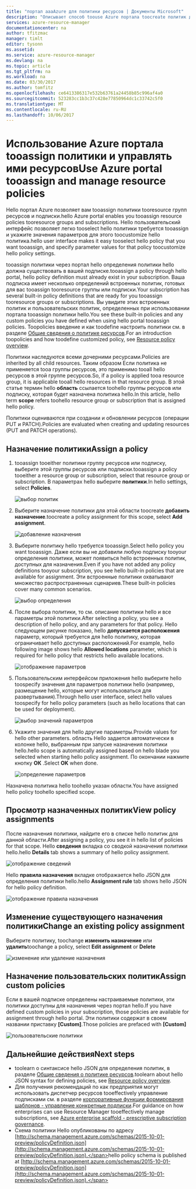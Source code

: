 ```yaml
---
title: "портал aaaAzure для политики ресурсов | Документы Microsoft"
description: "Описывает способ toouse Azure портала toocreate политик диспетчера ресурсов и управление ими. Политики могут применяться для групп hello подписка или ресурс."
services: azure-resource-manager
documentationcenter: na
author: tfitzmac
manager: timlt
editor: tysonn
ms.assetid: 
ms.service: azure-resource-manager
ms.devlang: na
ms.topic: article
ms.tgt_pltfrm: na
ms.workload: na
ms.date: 03/30/2017
ms.author: tomfitz
ms.openlocfilehash: ce6413386317e532b63761a24458b85c996af4a0
ms.sourcegitcommit: 523283cc1b3c37c428e77850964dc1c33742c5f0
ms.translationtype: MT
ms.contentlocale: ru-RU
ms.lasthandoff: 10/06/2017
---
```

# <a name="use-azure-portal-tooassign-and-manage-resource-policies"></a><span data-ttu-id="18cb7-104">Использование Azure портала tooassign политики и управлять ими ресурсов</span><span class="sxs-lookup"><span data-stu-id="18cb7-104">Use Azure portal tooassign and manage resource policies</span></span>
<span data-ttu-id="18cb7-105">Hello портал Azure позволяет вам tooassign политики tooresource групп ресурсов и подписки.</span><span class="sxs-lookup"><span data-stu-id="18cb7-105">hello Azure portal enables you tooassign resource policies tooresource groups and subscriptions.</span></span> <span data-ttu-id="18cb7-106">Hello пользовательский интерфейс позволяет легко tooselect hello политики требуется tooassign и укажите значения параметров для этого toocustomize hello политика.</span><span class="sxs-lookup"><span data-stu-id="18cb7-106">hello user interface makes it easy tooselect hello policy that you want tooassign, and specify parameter values for that policy toocustomize hello policy settings.</span></span> 

<span data-ttu-id="18cb7-107">tooassign политики через портал hello определения политики hello должна существовать в вашей подписке.</span><span class="sxs-lookup"><span data-stu-id="18cb7-107">tooassign a policy through hello portal, hello policy definition must already exist in your subscription.</span></span> <span data-ttu-id="18cb7-108">Ваша подписка имеет несколько определений встроенных политик, готовых для вас tooassign tooresource группы или подписки.</span><span class="sxs-lookup"><span data-stu-id="18cb7-108">Your subscription has several built-in policy definitions that are ready for you tooassign tooresource groups or subscriptions.</span></span> <span data-ttu-id="18cb7-109">Вы увидите этих встроенных политик и пользовательских политик, определенных при использовании портала tooassign политики hello.</span><span class="sxs-lookup"><span data-stu-id="18cb7-109">You see these built-in policies and any custom policies you have defined when using hello portal tooassign policies.</span></span> <span data-ttu-id="18cb7-110">Toopolicies введение и как toodefine настроить политики см. в разделе [Общие сведения о политике ресурсов](resource-manager-policy.md).</span><span class="sxs-lookup"><span data-stu-id="18cb7-110">For an introduction toopolicies and how toodefine customized policy, see [Resource policy overview](resource-manager-policy.md).</span></span>

<span data-ttu-id="18cb7-111">Политики наследуются всеми дочерними ресурсами.</span><span class="sxs-lookup"><span data-stu-id="18cb7-111">Policies are inherited by all child resources.</span></span> <span data-ttu-id="18cb7-112">Таким образом Если политика не применяется tooa группы ресурсов, это применимо tooall hello ресурсов в этой группе ресурсов.</span><span class="sxs-lookup"><span data-stu-id="18cb7-112">So, if a policy is applied tooa resource group, it is applicable tooall hello resources in that resource group.</span></span> <span data-ttu-id="18cb7-113">В этой статье термин hello **область** ссылается toohello группы ресурсов или подписку, которая будет назначена политика hello.</span><span class="sxs-lookup"><span data-stu-id="18cb7-113">In this article, hello term **scope** refers toohello resource group or subscription that is assigned hello policy.</span></span> 

<span data-ttu-id="18cb7-114">Политики оцениваются при создании и обновлении ресурсов (операции PUT и PATCH).</span><span class="sxs-lookup"><span data-stu-id="18cb7-114">Policies are evaluated when creating and updating resources (PUT and PATCH operations).</span></span>

## <a name="assign-a-policy"></a><span data-ttu-id="18cb7-115">Назначение политики</span><span class="sxs-lookup"><span data-stu-id="18cb7-115">Assign a policy</span></span>

1. <span data-ttu-id="18cb7-116">tooassign tooeither политики группу ресурсов или подписку, выберите этой группы ресурсов или подписки.</span><span class="sxs-lookup"><span data-stu-id="18cb7-116">tooassign a policy tooeither a resource group or subscription, select that resource group or subscription.</span></span> <span data-ttu-id="18cb7-117">В параметрах hello выберите **политики**.</span><span class="sxs-lookup"><span data-stu-id="18cb7-117">In hello settings, select **Policies**.</span></span>

   ![выбор политик](./media/resource-manager-policy-portal/select-policies.png)

2. <span data-ttu-id="18cb7-119">Выберите назначение политики для этой области toocreate **добавить назначение**.</span><span class="sxs-lookup"><span data-stu-id="18cb7-119">toocreate a policy assignment for this scope, select **Add assignment**.</span></span>

   ![добавление назначения](./media/resource-manager-policy-portal/add-assignment.png)

3. <span data-ttu-id="18cb7-121">Выберите политику hello требуется tooassign.</span><span class="sxs-lookup"><span data-stu-id="18cb7-121">Select hello policy you want tooassign.</span></span> <span data-ttu-id="18cb7-122">Даже если вы не добавили любую подписку tooyour определения политики, может появиться hello встроенных политик, доступных для назначения.</span><span class="sxs-lookup"><span data-stu-id="18cb7-122">Even if you have not added any policy definitions tooyour subscription, you see hello built-in policies that are available for assignment.</span></span> <span data-ttu-id="18cb7-123">Эти встроенные политики охватывают множество распространенных сценариев.</span><span class="sxs-lookup"><span data-stu-id="18cb7-123">These built-in policies cover many common scenarios.</span></span>

   ![выбор определения](./media/resource-manager-policy-portal/select-definition.png)

4. <span data-ttu-id="18cb7-125">После выбора политики, то см. описание политики hello и все параметры этой политики.</span><span class="sxs-lookup"><span data-stu-id="18cb7-125">After selecting a policy, you see a description of hello policy, and any parameters for that policy.</span></span> <span data-ttu-id="18cb7-126">Hello следующем рисунке показано, hello **допускается расположения** параметр, который требуется для hello политику, которая ограничивает hello доступных расположений.</span><span class="sxs-lookup"><span data-stu-id="18cb7-126">For example, hello following image shows hello **Allowed locations** parameter, which is required for hello policy that restricts hello available locations.</span></span>

   ![отображение параметров](./media/resource-manager-policy-portal/show-parameters.png)

5. <span data-ttu-id="18cb7-128">Пользовательским интерфейсом приложения hello выберите hello toospecify значения для параметров политики hello (например, размещение hello, которые могут использоваться для развертывания).</span><span class="sxs-lookup"><span data-stu-id="18cb7-128">Through hello user interface, select hello values toospecify for hello policy parameters (such as hello locations that can be used for deployment).</span></span>

   ![выбор значений параметров](./media/resource-manager-policy-portal/select-parameters.png)

6. <span data-ttu-id="18cb7-130">Укажите значения для hello другие параметры.</span><span class="sxs-lookup"><span data-stu-id="18cb7-130">Provide values for hello other parameters.</span></span> <span data-ttu-id="18cb7-131">область Hello задается автоматически в колонке hello, выбранным при запуске назначения политики hello.</span><span class="sxs-lookup"><span data-stu-id="18cb7-131">hello scope is automatically assigned based on hello blade you selected when starting hello policy assignment.</span></span> <span data-ttu-id="18cb7-132">По окончании нажмите кнопку **ОК** .</span><span class="sxs-lookup"><span data-stu-id="18cb7-132">Select **OK** when done.</span></span>

   ![определение параметров](./media/resource-manager-policy-portal/define-parameters.png)

  <span data-ttu-id="18cb7-134">Назначена политика hello toohello указан области.</span><span class="sxs-lookup"><span data-stu-id="18cb7-134">You have assigned hello policy toohello specified scope.</span></span>

## <a name="view-policy-assignments"></a><span data-ttu-id="18cb7-135">Просмотр назначенных политик</span><span class="sxs-lookup"><span data-stu-id="18cb7-135">View policy assignments</span></span>

<span data-ttu-id="18cb7-136">После назначения политики, найдите его в списке hello политик для данной области.</span><span class="sxs-lookup"><span data-stu-id="18cb7-136">After assigning a policy, you see it in hello list of policies for that scope.</span></span> <span data-ttu-id="18cb7-137">Hello **сведения** вкладка со сводкой назначения политики hello.</span><span class="sxs-lookup"><span data-stu-id="18cb7-137">hello **Details** tab shows a summary of hello policy assignment.</span></span>

![отображение сведений](./media/resource-manager-policy-portal/show-details.png)

<span data-ttu-id="18cb7-139">Hello **правила назначения** вкладке отображается hello JSON для определения политики hello.</span><span class="sxs-lookup"><span data-stu-id="18cb7-139">hello **Assignment rule** tab shows hello JSON for hello policy definition.</span></span>

![отображение правила назначения](./media/resource-manager-policy-portal/show-assignment-rule.png)

## <a name="change-an-existing-policy-assignment"></a><span data-ttu-id="18cb7-141">Изменение существующего назначения политики</span><span class="sxs-lookup"><span data-stu-id="18cb7-141">Change an existing policy assignment</span></span>

<span data-ttu-id="18cb7-142">Выберите политику, toochange **изменить назначение** или **удалить**</span><span class="sxs-lookup"><span data-stu-id="18cb7-142">toochange a policy, select **Edit assignment** or **Delete**</span></span>

![изменение или удаление назначения](./media/resource-manager-policy-portal/edit-delete-policy.png)

## <a name="assign-custom-policies"></a><span data-ttu-id="18cb7-144">Назначение пользовательских политик</span><span class="sxs-lookup"><span data-stu-id="18cb7-144">Assign custom policies</span></span>

<span data-ttu-id="18cb7-145">Если в вашей подписке определены настраиваемые политики, эти политики доступны для назначения через портал hello.</span><span class="sxs-lookup"><span data-stu-id="18cb7-145">If you have defined custom policies in your subscription, those policies are available for assignment through hello portal.</span></span> <span data-ttu-id="18cb7-146">Эти политики содержат в своем названии приставку **[Custom]**.</span><span class="sxs-lookup"><span data-stu-id="18cb7-146">Those policies are prefaced with **[Custom]**</span></span>

![пользовательские политики](./media/resource-manager-policy-portal/show-custom-policy.png)

## <a name="next-steps"></a><span data-ttu-id="18cb7-148">Дальнейшие действия</span><span class="sxs-lookup"><span data-stu-id="18cb7-148">Next steps</span></span>
* <span data-ttu-id="18cb7-149">toolearn о синтаксисе hello JSON для определения политик, в разделе [Общие сведения о политике ресурсов](resource-manager-policy.md).</span><span class="sxs-lookup"><span data-stu-id="18cb7-149">toolearn about hello JSON syntax for defining policies, see [Resource policy overview](resource-manager-policy.md).</span></span>
* <span data-ttu-id="18cb7-150">Для получения рекомендаций по как предприятия могут использовать диспетчер ресурсов tooeffectively управление подписками см. в разделе [корпоративные функции формирования шаблонов - управление конкретные подписки](resource-manager-subscription-governance.md).</span><span class="sxs-lookup"><span data-stu-id="18cb7-150">For guidance on how enterprises can use Resource Manager tooeffectively manage subscriptions, see [Azure enterprise scaffold - prescriptive subscription governance](resource-manager-subscription-governance.md).</span></span>
* <span data-ttu-id="18cb7-151">Схема политики Hello опубликованы по адресу [http://schema.management.azure.com/schemas/2015-10-01-preview/policyDefinition.json](http://schema.management.azure.com/schemas/2015-10-01-preview/policyDefinition.json).</span><span class="sxs-lookup"><span data-stu-id="18cb7-151">hello policy schema is published at [http://schema.management.azure.com/schemas/2015-10-01-preview/policyDefinition.json](http://schema.management.azure.com/schemas/2015-10-01-preview/policyDefinition.json).</span></span> 

